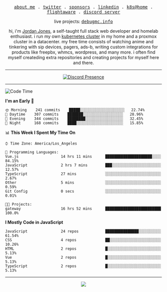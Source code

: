 <p align="center">
  <samp>
    <a href="https://jordanjones.org/">about me</a> .
    <a href="https://twitter.com/kashalls">twitter</a> .
    <a href="https://github.com/sponsors/kashalls">sponsors</a> .
    <a href="https://linkedin.com/in/jordpjones">linkedin</a> .
    <a href="https://github.com/kashalls/home-cluster">k8s@home</a> .
    <a href="https://flightaware.com/adsb/stats/user/kashalls">flightaware</a> .
    <a href="https://discord.gg/ctgrp8k">discord server</a>
  </samp>
</p>

<p align="center">
  live projects: 
  <samp>
    <a href="https://debugmc.info">debugmc.info</a>
  </samp>
</p>

<p align="center">hi, i'm <a href="https://jordanjones.org/">Jordan Jones</a>, a self-taught full stack web developer and homelab enthusiast. i run my own <a href="https://github.com/kashalls/home-cluster">kubernetes cluster</a> in my home and a proxmox cluster in a datacenter. my free time consists of watching anime and tinkering with sip devices, pagers, ads-b, writing custom integrations for products like freepbx, whmcs, wordpress, and many more. i often find myself createding extra repositories and creating projects for myself here and there. </p>

---
<div align="center">

[![Discord Presence](https://lanyard.cnrad.dev/api/201077739589992448)](https://discord.com/users/201077739589992448)

</div>

---

<!--START_SECTION:waka-->
![Code Time](http://img.shields.io/badge/Code%20Time-1%2C197%20hrs%202%20mins-blue)

**I'm an Early 🐤** 

```text
🌞 Morning    241 commits    █████░░░░░░░░░░░░░░░░░░░░   22.74% 
🌆 Daytime    307 commits    ███████░░░░░░░░░░░░░░░░░░   28.96% 
🌃 Evening    344 commits    ████████░░░░░░░░░░░░░░░░░   32.45% 
🌙 Night      168 commits    ████░░░░░░░░░░░░░░░░░░░░░   15.85%

```


📊 **This Week I Spent My Time On** 

```text
⌚︎ Time Zone: America/Los_Angeles

💬 Programming Languages: 
Vue.js                   14 hrs 11 mins      █████████████████████░░░░   84.15% 
JavaScript               2 hrs 7 mins        ███░░░░░░░░░░░░░░░░░░░░░░   12.57% 
TypeScript               27 mins             ░░░░░░░░░░░░░░░░░░░░░░░░░   2.67% 
Other                    5 mins              ░░░░░░░░░░░░░░░░░░░░░░░░░   0.59% 
Git Config               0 secs              ░░░░░░░░░░░░░░░░░░░░░░░░░   0.01%

🐱‍💻 Projects: 
gateway                  16 hrs 52 mins      █████████████████████████   100.0%

```

**I Mostly Code in JavaScript** 

```text
JavaScript               24 repos            ███████████████░░░░░░░░░░   61.54% 
CSS                      4 repos             ██░░░░░░░░░░░░░░░░░░░░░░░   10.26% 
HTML                     2 repos             █░░░░░░░░░░░░░░░░░░░░░░░░   5.13% 
Vue                      2 repos             █░░░░░░░░░░░░░░░░░░░░░░░░   5.13% 
TypeScript               2 repos             █░░░░░░░░░░░░░░░░░░░░░░░░   5.13%

```



<!--END_SECTION:waka-->

---

<p align="center">
  <a href="https://github.com/sponsors/kashalls">
    <img src='https://cdn.jsdelivr.net/gh/kashalls/kashalls/sponsors/sponsors.svg'/>
  </a>
</p>
